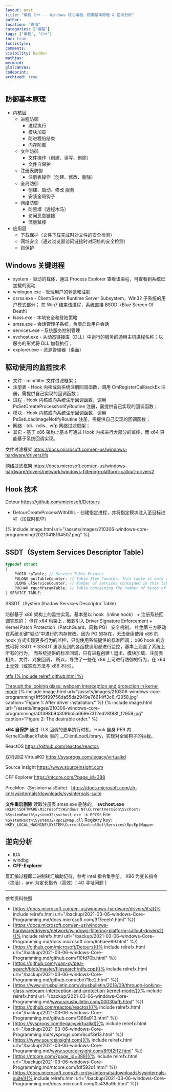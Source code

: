 ```yaml
---
layout: post
title: "编程 C++ -- Windows 核心编程，防御基本原理 & 逆向分析"
author:
location: "珠海"
categories: ["编程"]
tags: ["编程", "C++"]
toc: true
toclistyle:
comments:
visibility: hidden
mathjax:
mermaid:
glslcanvas:
codeprint:
archived: true
---
```



## 防御基本原理

* 内核层
    * 进程防御
        * 进程执行
        * 模块加载
        * 防进程倍结束
        * 内存防御
    * 文件防御
        * 文件操作（创建、读写、删除）
        * 文件自保护
    * 注册表防御
        * 注册表操作（创建、修改、删除）
    * 全局防御
        * 创建、启动、修改 服务
        * 安装全局钩子
    * 网络防御
        * 防黑墙（远程木马）
        * 访问恶意链接
        * 流量监控
* 应用层
    * 下载保护（文件下载完成时对文件的安全检测）
    * 网址安全（通过浏览器访问链接时对网址的安全检测）
    * 自保护


## Windows 关键进程

* system - 驱动的载体，通过 Process Explorer 查看该进程，可查看到系统已加载的驱动
* winlogon.exe - 管理用户的登录和注销
* csrss.exe - Client/Server Runtime Server Subsystem，Win32 子系统的用户模式部分；
    在 Win7 结束该进程，系统直接 BSOD（Blue Screen Of Death）
* lsass.exe - 本地安全和登陆策略
* smss.exe - 会话管理子系统，负责启动用户会话
* services.exe - 系统服务控制管理
* svchost.exe - 从动态链接库（DLL）中运行的服务的通用主机进程名称；以服务的形式将 DLL 加载执行；
* explorer.exe - 资源管理器（桌面）


## 驱动使用的监控技术

* 文件 - minifilter 文件过滤框架；
* 注册表 - Hook 内核或向系统注册回调函数，调用 CmRegisterCallbackEx 注册，需提供自己实现的回调函数；
* 进程 - Hook 内核或向系统注册回调函数，调用 PsSetCreateProcessNotifyRoutine
    注册，需提供自己实现的回调函数；
* 模块 - Hook 内核或向系统注册回调函数，调用 PsSetLoadImageNotifyRoutine 注册，需提供自己实现的回调函数；
* 网络 - tdi、ndis、wfp 网络过滤框架；
* 其它 - 基于 x86 架构上基本可通过 Hook 内核进行大部分的监控，而 x64 只能基于系统回调实现。

文件过滤框架
https://docs.microsoft.com/en-us/windows-hardware/drivers/ifs

网络过滤框架
https://docs.microsoft.com/en-us/windows-hardware/drivers/network/windows-filtering-platform-callout-drivers2


## Hook 技术

Detour
https://github.com/microsoft/Detours
* DetourCreateProcessWithDlls - 创建指定进程，并将指定模块注入至目标进程（加载时机早）

{% include image.html url="/assets/images/210306-windows-core-programming/20210418164507.png" %}


## SSDT（System Services Descriptor Table）

```cpp
typedef struct
{
    PVOID *pTable; // Service Table Pointer
    PULONG pulTableCounter; // Table Item Counter. This table is only updated in checked builds.
    ULONG ulServiceCounter; // Number of services contained in this table.
    PUCHAR rguchParamTable; // Table containing the number of bytes of parameters the handler function takes.
} SERVICE_TABLE;
```

SSSDT（System Shadow Services Descriptor Table）

防御基于 x86 架构上的监控实现，基本是以 hook（inline hook） + 注册系统回调实现的；
但在 x64 构架上，微软引入 Driver Signature Enforcement +
Kernel Patch Protection（PatchGuard，简称 PG） 安全机制，
杜绝第三方驱动在系统关键“驱动”中进行的内存修改。因为 PG 的存在，无法继续使用
x86 的 hook 方式实现更多行为的监控，只能使用系统提供的标准回调；
x86 hook 的方式可将 SSDT + SSSDT 里涉及到的各函数调用都进行监控，基本上涵盖了系统上所有的行为，
而系统提供的标准回调，只有进程创建 \ 退出、模块加载、注册表相关、文件、对象回调，
所以，导致了一些在 x86 上可进行防御的行为，在 x64 上无效（或实现方法与 x86 不同）。

[ntfs {% include relref_github.html %}](https://github.com/yuan-xy/pea-search/blob/master/filesearch/ntfs.cpp)

[Through the looking glass: webcam interception and protection in kernel mode](https://www.virusbulletin.com/virusbulletin/2018/09/through-looking-glass-webcam-interception-and-protection-kernel-mode/)
{% include image.html url="/assets/images/210306-windows-core-programming/1ff59f99756da55da2949e76614ff3c6_f2958.jpg" caption="Figure 1: After driver installation." %}
{% include image.html url="/assets/images/210306-windows-core-programming/a01398b94309bb5a669e7312ed28f88f_f2959.jpg" caption="Figure 2: The desirable order." %}

**x64 自保护** 通过 TLS 回调的更早执行时机，Hook 自身 PEB 内 KernelCallbackTable 表的 \_\_ClientLoadLibrary，实现对全局钩子的拦截。

ReactOS
https://github.com/reactos/reactos

双机调试 VirtualKD
https://sysprogs.com/legacy/virtualkd

Source Insight
https://www.sourceinsight.com

CFF Explorer
https://ntcore.com/?page_id=388

ProcMon（SysinternalsSuite）
https://docs.microsoft.com/zh-cn/sysinternals/downloads/sysinternals-suite

**文件重启删除** 读取注册表 smss.exe 删除的。
**svchost.exe** `HKLM:\SOFTWARE\Microsoft\Windows NT\CurrentVersion\Svchost\`
    `%SystemRoot%\system32\svchost.exe -k RPCSS`
    File: `%SystemRoot%\System32\RpcEpMap.dll`
    Registry key: `HKEY_LOCAL_MACHINE\SYSTEM\CurrentControlSet\Services\RpcEptMapper`


## 逆向分析

* IDA
* windbg
* **CFF-Explorer**

反汇编过程即二进制转汇编助记符，参考 intel 指令集手册。
X86 为变长指令（灵活），arm 为定长指令（高效）\[ 4G 寻址问题 \]

<hr class='reviewline'/>
<p class='reviewtip'><script type='text/javascript' src='{% include relref.html url="/assets/reviewjs/blogs/2021-03-06-windows-Core-Programming.md.js" %}'></script></p>
<font class='ref_snapshot'>参考资料快照</font>

- [https://docs.microsoft.com/en-us/windows-hardware/drivers/ifs]({% include relrefx.html url="/backup/2021-03-06-windows-Core-Programming.md/docs.microsoft.com/3f7eeeb1.html" %})
- [https://docs.microsoft.com/en-us/windows-hardware/drivers/network/windows-filtering-platform-callout-drivers2]({% include relrefx.html url="/backup/2021-03-06-windows-Core-Programming.md/docs.microsoft.com/6c6aee69.html" %})
- [https://github.com/microsoft/Detours]({% include relrefx.html url="/backup/2021-03-06-windows-Core-Programming.md/github.com/f10fd70b.html" %})
- [https://github.com/yuan-xy/pea-search/blob/master/filesearch/ntfs.cpp]({% include relrefx.html url="/backup/2021-03-06-windows-Core-Programming.md/github.com/cbe71bc2.html" %})
- [https://www.virusbulletin.com/virusbulletin/2018/09/through-looking-glass-webcam-interception-and-protection-kernel-mode/]({% include relrefx.html url="/backup/2021-03-06-windows-Core-Programming.md/www.virusbulletin.com/00030afb.html" %})
- [https://github.com/reactos/reactos]({% include relrefx.html url="/backup/2021-03-06-windows-Core-Programming.md/github.com/f366a913.html" %})
- [https://sysprogs.com/legacy/virtualkd]({% include relrefx.html url="/backup/2021-03-06-windows-Core-Programming.md/sysprogs.com/6caf3e13.html" %})
- [https://www.sourceinsight.com]({% include relrefx.html url="/backup/2021-03-06-windows-Core-Programming.md/www.sourceinsight.com/8f9f2ff2.html" %})
- [https://ntcore.com/?page_id=388]({% include relrefx.html url="/backup/2021-03-06-windows-Core-Programming.md/ntcore.com/fdf592d1.html" %})
- [https://docs.microsoft.com/zh-cn/sysinternals/downloads/sysinternals-suite]({% include relrefx.html url="/backup/2021-03-06-windows-Core-Programming.md/docs.microsoft.com/0c438a9b.html" %})
